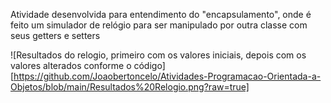 Atividade desenvolvida para entendimento do "encapsulamento", onde é feito um simulador de relógio para ser manipulado por outra classe com seus getters e setters

![Resultados do relogio, primeiro com os valores iniciais, depois com os valores alterados conforme o código][https://github.com/Joaobertoncelo/Atividades-Programacao-Orientada-a-Objetos/blob/main/Resultados%20Relogio.png?raw=true]